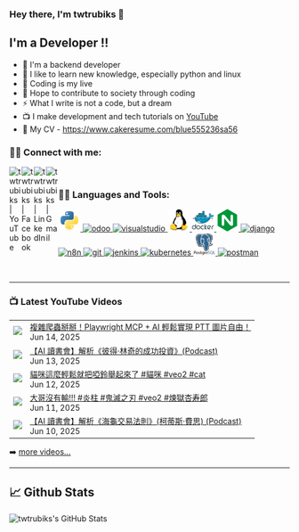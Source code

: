### Hey there, I'm twtrubiks 👋

## I'm a Developer !!

- 🔭 I'm a backend developer
- 🌱 I like to learn new knowledge, especially python and linux
- 👯 Coding is my live
- 🥅 Hope to contribute to society through coding
- ⚡  What I write is not a code, but a dream
- 📺 I make development and tech tutorials on [YouTube](https://www.youtube.com/user/blue524326)
- 🔭 My CV - https://www.cakeresume.com/blue555236sa56

### 🙋‍♂️ Connect with me:

[<img align="left" alt="twtrubiks | YouTube" width="22px" src="https://cdn.jsdelivr.net/npm/simple-icons@v3/icons/youtube.svg" />][youtube]
[<img align="left" alt="twtrubiks | Facebook" width="22px" src="https://cdn.jsdelivr.net/npm/simple-icons@v3/icons/facebook.svg" />][facebook]
[<img align="left" alt="twtrubiks | LinkedIn" width="22px" src="https://cdn.jsdelivr.net/npm/simple-icons@v3/icons/linkedin.svg" />][linkedin]
[<img align="left" alt="twtrubiks | Gmail" width="22px" src="https://cdn.jsdelivr.net/npm/simple-icons@v3/icons/gmail.svg" />][gmail]

<br />

### 👨‍💻 Languages and Tools:

<p align="left"> <a href="https://www.python.org" target="_blank"> <img src="https://raw.githubusercontent.com/devicons/devicon/master/icons/python/python-original.svg" alt="python" width="40" height="40"/> <a href="https://www.odoo.com/" target="_blank"> <img src="https://upload.wikimedia.org/wikipedia/commons/thumb/5/50/Odoo_logo.svg/320px-Odoo_logo.svg.png" alt="odoo" width="65" height="40"/> </a> <a href="https://code.visualstudio.com/" target="_blank"> <img src="https://upload.wikimedia.org/wikipedia/commons/thumb/9/9a/Visual_Studio_Code_1.35_icon.svg/240px-Visual_Studio_Code_1.35_icon.svg.png" alt="visualstudio" width="40" height="40"/> </a> <a href="https://www.linux.org/" target="_blank"> <img src="https://raw.githubusercontent.com/devicons/devicon/master/icons/linux/linux-original.svg" alt="linux" width="40" height="40"/> <a href="https://www.docker.com/" target="_blank"> <img src="https://raw.githubusercontent.com/devicons/devicon/master/icons/docker/docker-original-wordmark.svg" alt="docker" width="40" height="40"/> </a> </a> <a href="https://www.nginx.com" target="_blank"> <img src="https://raw.githubusercontent.com/devicons/devicon/master/icons/nginx/nginx-original.svg" alt="nginx" width="40" height="40"/> </a> </a> <a href="https://www.djangoproject.com/" target="_blank"> <img src="https://upload.wikimedia.org/wikipedia/commons/7/75/Django_logo.svg" alt="django" width="40" height="40"/> </a> <a href="[https://flask.palletsprojects.com/](https://upload.wikimedia.org/wikipedia/commons/5/53/N8n-logo-new.svg)" target="_blank"> <img src="https://upload.wikimedia.org/wikipedia/commons/5/53/N8n-logo-new.svg" alt="n8n" width="40" height="40"/> </a> <a href="https://git-scm.com/" target="_blank"> <img src="https://www.vectorlogo.zone/logos/git-scm/git-scm-icon.svg" alt="git" width="40" height="40"/> </a> <a href="https://www.jenkins.io" target="_blank"> <img src="https://www.vectorlogo.zone/logos/jenkins/jenkins-icon.svg" alt="jenkins" width="40" height="40"/> </a> <a href="https://kubernetes.io" target="_blank"> <img src="https://www.vectorlogo.zone/logos/kubernetes/kubernetes-icon.svg" alt="kubernetes" width="40" height="40"/> </a> <a href="https://www.postgresql.org" target="_blank"> <img src="https://raw.githubusercontent.com/devicons/devicon/master/icons/postgresql/postgresql-original-wordmark.svg" alt="postgresql" width="40" height="40"/> </a> <a href="https://postman.com" target="_blank"> <img src="https://www.vectorlogo.zone/logos/getpostman/getpostman-icon.svg" alt="postman" width="40" height="40"/> </a> </p>

<br />

---

### 📺 Latest YouTube Videos

<table>
    <tbody>
<!-- YOUTUBE:START --><tr><td><a href="https://www.youtube.com/watch?v=3u7m4XPT8Zs"><img width="140px" src="https://i.ytimg.com/vi/3u7m4XPT8Zs/mqdefault.jpg"></a></td>
<td><a href="https://www.youtube.com/watch?v=3u7m4XPT8Zs">複雜爬蟲掰掰！Playwright MCP + AI 輕鬆實現 PTT 圖片自由！</a><br/>Jun 14, 2025</td></tr>
<tr><td><a href="https://www.youtube.com/watch?v=IfvraxcWBwk"><img width="140px" src="https://i.ytimg.com/vi/IfvraxcWBwk/mqdefault.jpg"></a></td>
<td><a href="https://www.youtube.com/watch?v=IfvraxcWBwk">【AI 讀書會】解析《彼得·林奇的成功投資》&lpar;Podcast&rpar;</a><br/>Jun 13, 2025</td></tr>
<tr><td><a href="https://www.youtube.com/shorts/DHYNiG0qVOc"><img width="140px" src="https://i.ytimg.com/vi/DHYNiG0qVOc/mqdefault.jpg"></a></td>
<td><a href="https://www.youtube.com/shorts/DHYNiG0qVOc">貓咪這麼輕鬆就把啞鈴舉起來了 #貓咪 #veo2 #cat</a><br/>Jun 12, 2025</td></tr>
<tr><td><a href="https://www.youtube.com/shorts/uNpqOI1i3wI"><img width="140px" src="https://i.ytimg.com/vi/uNpqOI1i3wI/mqdefault.jpg"></a></td>
<td><a href="https://www.youtube.com/shorts/uNpqOI1i3wI">大哥沒有輸!!!  #炎柱 #鬼滅之刃 #veo2 #煉獄杏寿郎</a><br/>Jun 11, 2025</td></tr>
<tr><td><a href="https://www.youtube.com/watch?v=0VWoTw_k3EU"><img width="140px" src="https://i.ytimg.com/vi/0VWoTw_k3EU/mqdefault.jpg"></a></td>
<td><a href="https://www.youtube.com/watch?v=0VWoTw_k3EU">【AI 讀書會】解析《海龜交易法則》&lpar;柯蒂斯·費思&rpar; &lpar;Podcast&rpar;</a><br/>Jun 10, 2025</td></tr>
<!-- YOUTUBE:END -->
    </tbody>
</table>

➡️ [more videos...](https://www.youtube.com/user/blue524326)

---

## 📈 Github Stats

<p align="left">
  <img align="left" alt="twtrubiks's GitHub Stats" src="https://github-readme-stats.vercel.app/api?username=twtrubiks&show_icons=true&hide_border=true" />
</p>

[youtube]: https://www.youtube.com/user/blue524326
[linkedin]: https://www.linkedin.com/in/twtrubiks-a09330145/
[facebook]: https://www.facebook.com/TWTRubiks
[gmail]: mailto:twtrubiks@gmail.com
